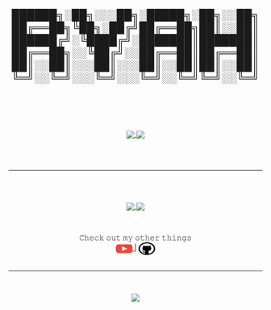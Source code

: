 <h2 align="center">
	██████╗░██╗░░░██╗░█████╗░██╗░░██╗
	██╔══██╗╚██╗░██╔╝██╔══██╗██║░░██║
	██████╔╝░╚████╔╝░███████║███████║
	██╔══██╗░░╚██╔╝░░██╔══██║██╔══██║
	██║░░██║░░░██║░░░██║░░██║██║░░██║
	╚═╝░░╚═╝░░░╚═╝░░░╚═╝░░╚═╝╚═╝░░╚═╝
    <br>
    <br>
</h2>

<br>
<br>

<p align="center">
	<a href="https://github.com/Ryah/Powercord-Utilities">
		<img align="center" src="https://github-readme-stats.vercel.app/api/pin/?username=Ryah&repo=Powercord-Utilities&theme=nightowl" />
	</a>
	<a href="https://github.com/Ryah/Live-Windows-3.0">
		<img align="center" src="https://github-readme-stats.vercel.app/api/pin/?username=Ryah&repo=Live-Windows-3.0&theme=nightowl" />
	</a>
</p>
<br>
<br>

---

<br>
<br>
<p align="center">
	<a href="https://discord.com/users/236561912597446666">
		<img align="center" src="https://lanyard-profile-readme.vercel.app/api/236561912597446666?bg=0d1117" />
	</a>
    <a href="#">
		<img align="center" src="https://github-readme-stats.vercel.app/api?username=Ryah&count_private=true&theme=nightowl&show_icons=true&layout=compact" />
	</a>
</p>

<br>

<p align="center">
	𝙲𝚑𝚎𝚌𝚔 𝚘𝚞𝚝 𝚖𝚢 𝚘𝚝𝚑𝚎𝚛 𝚝𝚑𝚒𝚗𝚐𝚜
	<br>
	<a href="https://www.youtube.com/t3wgaming">
		<img align="center" height="25" width="33" src="https://raw.githubusercontent.com/Ryah/Ryah/main/Images/youtube.svg" />
	</a> |
	<a href="https://github.com/Ryah">
		<img align="center" src="https://raw.githubusercontent.com/Ryah/Ryah/main/Images/GitHub%20(2).svg" height="25" width="33" />
	</a>
	<br>
	<br>
</p>

---

<br>
<p align="center">
	<img src="https://profile-counter.glitch.me/Ryah/count.svg" />
</p>
